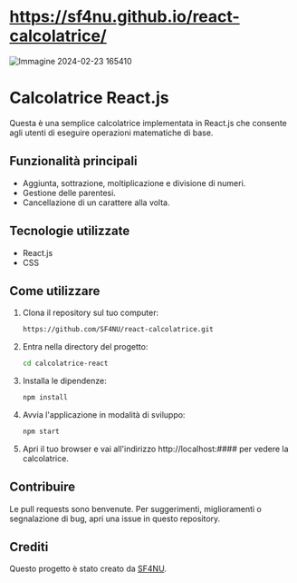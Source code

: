 # https://sf4nu.github.io/react-calcolatrice/

![Immagine 2024-02-23 165410](https://github.com/SF4NU/react-calcolatrice/assets/129513838/67248d5f-5a8d-4c73-bf3f-402e1dc7cd71)

# Calcolatrice React.js

Questa è una semplice calcolatrice implementata in React.js che consente agli utenti di eseguire operazioni matematiche di base.

## Funzionalità principali

- Aggiunta, sottrazione, moltiplicazione e divisione di numeri.
- Gestione delle parentesi.
- Cancellazione di un carattere alla volta.

## Tecnologie utilizzate

- React.js
- CSS

## Come utilizzare

1. Clona il repository sul tuo computer:
   ```sh
   https://github.com/SF4NU/react-calcolatrice.git
   ```

2. Entra nella directory del progetto:
   ```sh
   cd calcolatrice-react
   ```

3. Installa le dipendenze:
   ```sh
   npm install
   ```

4. Avvia l'applicazione in modalità di sviluppo:
   ```sh
   npm start
   ```

5. Apri il tuo browser e vai all'indirizzo http://localhost:#### per vedere la calcolatrice.

## Contribuire

Le pull requests sono benvenute. Per suggerimenti, miglioramenti o segnalazione di bug, apri una issue in questo repository.

## Crediti

Questo progetto è stato creato da [SF4NU](https://github.com/SF4NU).

